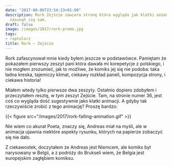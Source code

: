 ```yaml
---
date: "2017-08-06T23:54:23+01:00"
description: Rork Zejście zawiera stronę która wygląda jak klatki animacji. Pomysł
  nasunął się sam.
draft: false
image: /images/2017/rork-promo.jpg
tags:
- raptularz
title: Rork ‒ Zejście
---
```


Rork zafascynował mnie kiedy byłem jeszcze w podstawówce. Pamiętam że pokazałem
pierwszy zeszyt pani która dawała mi korepetycje z polskiego, i nie mogłem
zrozumieć, jak to możliwe, że komiks jej się nie podoba: taka ładna kreska,
tajemiczy klimat, ciekawy rozkład paneli, kompozycja strony, i ciekawa historia!

<!--more-->

Miałem wtedy tylko pierwsze dwa zeszyty. Ostatnio dopiero zdobyłem
i przeczytałem resztę, w tym zeszyt Zejście. Tam, na stronie numer 36, jest coś
co wygląda dość sugestywnie jako klatki animacji. A gdyby tak rzeczywiście
zrobić z tego animację? Proszę bardzo:

{{< figure src="/images/2017/rork-falling-animation.gif" >}}

Nie wiem co akurat Poeta, znaczy się, Andreas miał na myśli, ale w animacja
ujawnia niektóre aspekty rysunku, których na papierze zobaczyć się nie dało.

Z ciekawostek, doczytałem że Andreas jest Niemcem, ale komiks był narysowany
w Belgii, a z podróży do Brukseli wiem, że Belgia jest europejskim zagłębiem
komiksu.
